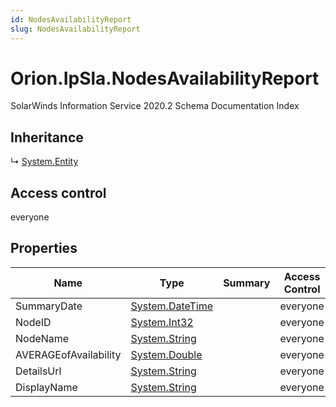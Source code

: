 ```yaml
---
id: NodesAvailabilityReport
slug: NodesAvailabilityReport
---
```


# Orion.IpSla.NodesAvailabilityReport

SolarWinds Information Service 2020.2 Schema Documentation Index

## Inheritance

↳ [System.Entity](./../System/Entity)

## Access control

everyone

## Properties

| Name | Type | Summary | Access Control |
| ------ | ------ | ------ | ------ |
| SummaryDate | [System.DateTime](https://docs.microsoft.com/en-us/dotnet/api/system.datetime) |  | everyone |
| NodeID | [System.Int32](https://docs.microsoft.com/en-us/dotnet/api/system.int32) |  | everyone |
| NodeName | [System.String](https://docs.microsoft.com/en-us/dotnet/api/system.string) |  | everyone |
| AVERAGEofAvailability | [System.Double](https://docs.microsoft.com/en-us/dotnet/api/system.double) |  | everyone |
| DetailsUrl | [System.String](https://docs.microsoft.com/en-us/dotnet/api/system.string) |  | everyone |
| DisplayName | [System.String](https://docs.microsoft.com/en-us/dotnet/api/system.string) |  | everyone |


